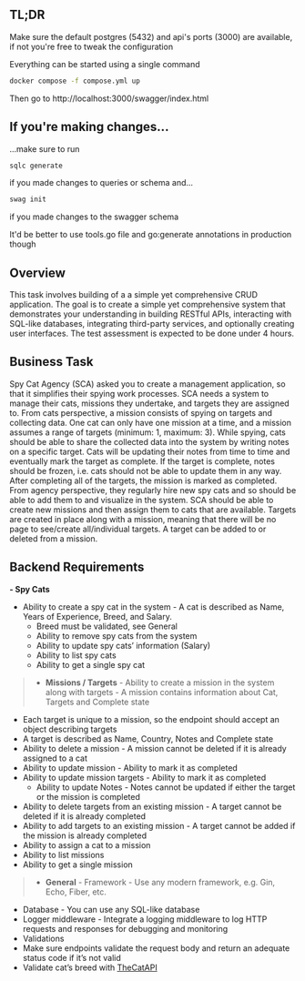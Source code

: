 ## TL;DR

Make sure the default postgres (5432) and api's ports (3000) are available, if not you're free to tweak the configuration

Everything can be started using a single command

```sh
docker compose -f compose.yml up
```

Then go to http://localhost:3000/swagger/index.html

## If you're making changes...

...make sure to run 
```sh
sqlc generate
```
if you made changes to queries or schema
and...
```sh
swag init
```
if you made changes to the swagger schema

It'd be better to use tools.go file and go:generate annotations in production though

## Overview
This task involves building of a a simple yet comprehensive CRUD application. The goal is to create a simple yet comprehensive system that demonstrates your understanding in building RESTful APIs, interacting with SQL-like databases, integrating third-party services, and optionally creating user interfaces. The test assessment is expected to be done under 4 hours.
## Business Task
Spy Cat Agency (SCA) asked you to create a management application, so that it simplifies their spying work processes. SCA needs a system to manage their cats, missions they undertake, and targets they are assigned to.
From cats perspective, a mission consists of spying on targets and collecting data. One cat can only have one mission at a time, and a mission assumes a range of targets (minimum: 1, maximum: 3). While spying, cats should be able to share the collected data into the system by writing notes on a specific target. Cats will be updating their notes from time to time and eventually mark the target as complete. If the target is complete, notes should be frozen, i.e. cats should not be able to update them in any way. After completing all of the targets, the mission is marked as completed.
From agency perspective, they regularly hire new spy cats and so should be able to add them to  and visualize in the system. SCA should be able to create new missions and then assign them to cats that are available. Targets are created in place along with a mission, meaning that there will be no page to see/create all/individual targets. A target can be added to or deleted from a mission.
## Backend Requirements
  **- Spy Cats**
  - Ability to create a spy cat in the system
          - A cat is described as Name, Years of Experience, Breed, and Salary.
    - Breed must be validated, see General
    - Ability to remove spy cats from the system
    - Ability to update spy cats’ information (Salary)
    - Ability to list spy cats
    - Ability to get a single spy cat
>- **Missions / Targets**
    - Ability to create a mission in the system along with targets
           - A mission contains information about Cat, Targets and Complete state
   - Each target is unique to a mission, so the endpoint should accept an object describing targets
   - A target is described as Name, Country, Notes and Complete state
 - Ability to delete a mission
        - A mission cannot be deleted if it is already assigned to a cat
 - Ability to update mission
        - Ability to mark it as completed
 - Ability to update mission targets
        - Ability to mark it as completed
   - Ability to update Notes
            - Notes cannot be updated if either the target or the mission is completed
 - Ability to delete targets from an existing mission
        - A target cannot be deleted if it is already completed
 - Ability to add targets to an existing mission
        - A target cannot be added if the mission is already completed
 - Ability to assign a cat to a mission
 - Ability to list missions
 - Ability to get a single mission
>- **General**
    - Framework
           - Use any modern framework, e.g. Gin, Echo, Fiber, etc.
 - Database
        - You can use any SQL-like database
 - Logger middleware
        - Integrate a logging middleware to log HTTP requests and responses for debugging and monitoring
 - Validations
 - Make sure endpoints validate the request body and return an adequate status code if it’s not valid
 - Validate cat’s breed with [TheCatAPI](https://api.thecatapi.com/v1/breeds)